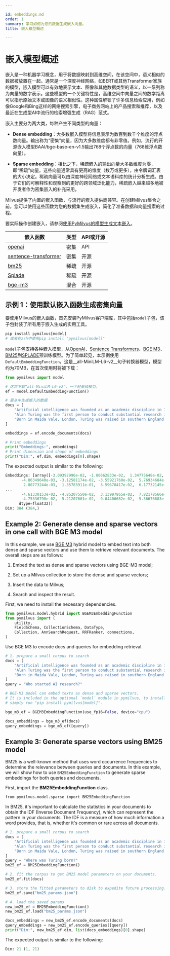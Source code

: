 ```yaml
---

id: embeddings.md
order: 1
summary: 学习如何为您的数据生成嵌入向量。
title: 嵌入模型概述

---
```


# 嵌入模型概述

嵌入是一种机器学习概念，用于将数据映射到高维空间，在该空间中，语义相似的数据被放置在一起。通常是一个深度神经网络，如BERT或其他Transformer家族的模型，嵌入模型可以有效地表示文本、图像和其他数据类型的语义，以一系列称为向量的数字表示。这些模型的一个关键特性是，高维空间中向量之间的数学距离可以指示原始文本或图像的语义相似性。这种属性解锁了许多信息检索应用，例如像Google和Bing这样的网络搜索引擎，电子商务网站上的产品搜索和推荐，以及最近在生成型AI中流行的检索增强生成（RAG）范式。

嵌入主要分为两大类，每种产生不同类型的向量：

- __Dense embedding__：大多数嵌入模型将信息表示为数百到数千个维度的浮点数向量。输出称为“密集”向量，因为大多数维度都有非零值。例如，流行的开源嵌入模型BAAI/bge-base-en-v1.5输出768个浮点数的向量（768维浮点数向量）。

- __Sparse embedding__：相比之下，稀疏嵌入的输出向量大多数维度为零，即“稀疏”向量。这些向量通常具有更高的维度（数万或更多），由令牌词汇表的大小决定。稀疏向量可以由深度神经网络或文本语料库的统计分析生成。由于它们的可解释性和观察到的更好的跨领域泛化能力，稀疏嵌入越来越多地被开发者作为密集嵌入的补充采用。

Milvus提供了内置的嵌入函数，与流行的嵌入提供商兼容。在创建Milvus集合之前，您可以使用这些函数为您的数据集生成嵌入，简化了准备数据和向量搜索的过程。

要实际操作创建嵌入，请参阅[使用PyMilvus的模型生成文本嵌入](https://github.com/milvus-io/bootcamp/blob/master/bootcamp/model/embedding_functions.ipynb)。

|  嵌入函数                                                                   |  类型   |  API或开源 |
| ------------------------------------------------------------------------------------- | ------- | -------------------- |
|  [openai](https://milvus.io/api-reference/pymilvus/v2.4.x/Model/OpenAIEmbeddingFunction/OpenAIEmbeddingFunction.md)                            |  密集  |  API                 |
|  [sentence-transformer](https://milvus.io/api-reference/pymilvus/v2.4.x/Model/SentenceTransformerEmbeddingFunction/SentenceTransformerEmbeddingFunction.md) |  密集  |  开源                |
|  [bm25](https://milvus.io/api-reference/pymilvus/v2.4.x/Model/BM25EmbeddingFunction/BM25EmbeddingFunction.md)                                |  稀疏  |  开源                |
|  [Splade](https://milvus.io/api-reference/pymilvus/v2.4.x/Model/SpladeEmbeddingFunction/SpladeEmbeddingFunction.md)                            |  稀疏  |  开源                |
|  [bge-m3](https://milvus.io/api-reference/pymilvus/v2.4.x/Model/BGEM3EmbeddingFunction/BGEM3EmbeddingFunction.md)                             |  混合  |  开源                |

## 示例 1：使用默认嵌入函数生成密集向量

要使用Milvus的嵌入函数，首先安装PyMilvus客户端库，其中包括`model`子包，该子包封装了所有用于嵌入生成的实用工具。

```python
pip install pymilvus[model]
# 或者在zsh中使用pip install "pymilvus[model]"
```

`model`子包支持各种嵌入模型，从[OpenAI](https://milvus.io/docs/embed-with-openai.md)、[Sentence Transformers](https://milvus.io/docs/embed-with-sentence-transform.md)、[BGE M3](https://milvus.io/docs/embed-with-bgm-m3.md)、[BM25](https://milvus.io/docs/embed-with-bm25.md)到[SPLADE](https://milvus.io/docs/embed-with-splade.md)预训练模型。为了简单起见，本示例使用`DefaultEmbeddingFunction`，这是__all-MiniLM-L6-v2__句子转换器模型，模型约为70MB，在首次使用时将被下载：

```python
from pymilvus import model

# 这将下载“all-MiniLM-L6-v2”，一个轻量级模型。
ef = model.DefaultEmbeddingFunction()

# 要从中生成嵌入的数据
docs = [
    "Artificial intelligence was founded as an academic discipline in 1956.",
    "Alan Turing was the first person to conduct substantial research in AI.",
    "Born in Maida Vale, London, Turing was raised in southern England.",
]

embeddings = ef.encode_documents(docs)

# Print embeddings
print("Embeddings:", embeddings)
# Print dimension and shape of embeddings
print("Dim:", ef.dim, embeddings[0].shape)
```

The expected output is similar to the following:

```python
Embeddings: [array([-3.09392996e-02, -1.80662833e-02,  1.34775648e-02,  2.77156215e-02,
       -4.86349640e-03, -3.12581174e-02, -3.55921760e-02,  5.76934684e-03,
        2.80773244e-03,  1.35783911e-01,  3.59678417e-02,  6.17732145e-02,
...
       -4.61330153e-02, -4.85207550e-02,  3.13997865e-02,  7.82178566e-02,
       -4.75336798e-02,  5.21207601e-02,  9.04406682e-02, -5.36676683e-02],
      dtype=float32)]
Dim: 384 (384,)
```

## Example 2: Generate dense and sparse vectors in one call with BGE M3 model

In this example, we use [BGE M3](https://milvus.io/docs/embed-with-bgm-m3.md) hybrid model to embed text into both dense and sparse vectors and use them to retrieve relevant documents. The overall steps are as follows:

1. Embed the text as dense and sparse vectors using BGE-M3 model;

1. Set up a Milvus collection to store the dense and sparse vectors;

1. Insert the data to Milvus;

1. Search and inspect the result.

First, we need to install the necessary dependencies.

```python
from pymilvus.model.hybrid import BGEM3EmbeddingFunction
from pymilvus import (
    utility,
    FieldSchema, CollectionSchema, DataType,
    Collection, AnnSearchRequest, RRFRanker, connections,
)
```

Use BGE M3 to encode docs and queries for embedding retrieval. 

```python
# 1. prepare a small corpus to search
docs = [
    "Artificial intelligence was founded as an academic discipline in 1956.",
    "Alan Turing was the first person to conduct substantial research in AI.",
    "Born in Maida Vale, London, Turing was raised in southern England.",
]
query = "Who started AI research?"

# BGE-M3 model can embed texts as dense and sparse vectors.
# It is included in the optional `model` module in pymilvus, to install it,
# simply run "pip install pymilvus[model]".

bge_m3_ef = BGEM3EmbeddingFunction(use_fp16=False, device="cpu")

docs_embeddings = bge_m3_ef(docs)
query_embeddings = bge_m3_ef([query])
```

## Example 3: Generate  sparse vectors using BM25 model

BM25 is a well-known method that uses word occurrence frequencies to determine the relevance between queries and documents. In this example, we will show how to use `BM25EmbeddingFunction` to generate sparse embeddings for both queries and documents.

First, import the __BM25EmbeddingFunction__ class.

```xml
from pymilvus.model.sparse import BM25EmbeddingFunction
```

In BM25, it's important to calculate the statistics in your documents to obtain the IDF (Inverse Document Frequency), which can represent the pattern in your documents. The IDF is a measure of how much information a word provides, that is, whether it's common or rare across all documents.

```python
# 1. prepare a small corpus to search
docs = [
    "Artificial intelligence was founded as an academic discipline in 1956.",
    "Alan Turing was the first person to conduct substantial research in AI.",
    "Born in Maida Vale, London, Turing was raised in southern England.",
]
query = "Where was Turing born?"
bm25_ef = BM25EmbeddingFunction()

# 2. fit the corpus to get BM25 model parameters on your documents.
bm25_ef.fit(docs)

# 3. store the fitted parameters to disk to expedite future processing.
bm25_ef.save("bm25_params.json")

# 4. load the saved params
new_bm25_ef = BM25EmbeddingFunction()
new_bm25_ef.load("bm25_params.json")

docs_embeddings = new_bm25_ef.encode_documents(docs)
query_embeddings = new_bm25_ef.encode_queries([query])
print("Dim:", new_bm25_ef.dim, list(docs_embeddings)[0].shape)
```

The expected output is similar to the following:

```python
Dim: 21 (1, 21)
```
